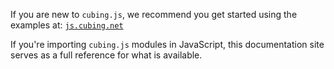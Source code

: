 If you are new to `cubing.js`, we recommend you get started using the examples at: [`js.cubing.net`](https://js.cubing.net/cubing/)

If you're importing `cubing.js` modules in JavaScript, this documentation site serves as a full reference for what is available.

